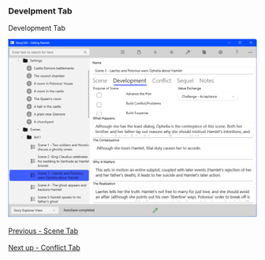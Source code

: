 ### Develpment Tab ###
Development Tab <br/>

![](Scene-Development-Tab.png)
 <br/><br/>
[Previous - Scene Tab](Scene_Tab.md) <br/><br/>
[Next up - Conflict Tab](Conflict_Tab.md)
